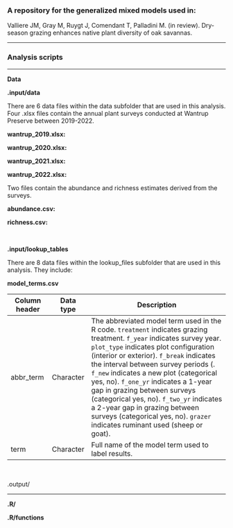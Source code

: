 ### A repository for the generalized mixed models used in:

Valliere JM, Gray M, Ruygt J, Comendant T, Palladini M. (in review). Dry-season grazing enhances native plant diversity of oak savannas.

------------------------------------------------------------------------

### Analysis scripts

------------------------------------------------------------------------

**Data**

**.input/data**

There are 6 data files within the data subfolder that are used in this analysis. Four .xlsx files contain the annual plant surveys conducted at Wantrup Preserve between 2019-2022.

**wantrup_2019.xlsx:**

**wantrup_2020.xlsx:**

**wantrup_2021.xlsx:**

**wantrup_2022.xlsx:**

Two files contain the abundance and richness estimates derived from the surveys.

**abundance.csv:**

**richness.csv:**

<br>

**.input/lookup_tables**

There are 8 data files within the lookup_files subfolder that are used in this analysis. They include:

**model_terms.csv**

| Column header | Data type | Description |
|------------------|------------------|-------------------------------------|
| abbr_term | Character | The abbreviated model term used in the R code. `treatment` indicates grazing treatment. `f_year` indicates survey year. `plot_type` indicates plot configuration (interior or exterior). `f_break` indicates the interval between survey periods (. `f_new` indicates a new plot (categorical yes, no). `f_one_yr` indicates a 1-year gap in grazing between surveys (categorical yes, no). `f_two_yr` indicates a 2-year gap in grazing between surveys (categorical yes, no). `grazer` indicates ruminant used (sheep or goat). |
| term | Character | Full name of the model term used to label results. |

<br>

.output/

------------------------------------------------------------------------

**.R/**

**.R/functions**
